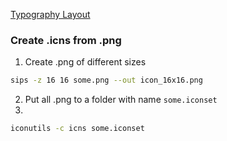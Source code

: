 [Typography Layout](https://ilyabirman.net/projects/typography-layout/)

### Create .icns from .png
1. Create .png of different sizes
```bash
sips -z 16 16 some.png --out icon_16x16.png
```
2. Put all .png to a folder with name `some.iconset`
3.
```bash
iconutils -c icns some.iconset
``` 
